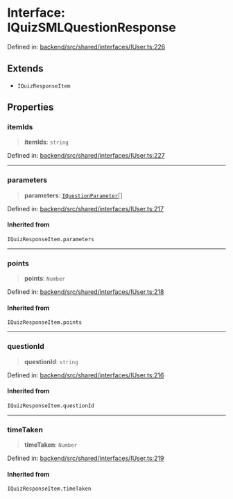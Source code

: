 # Interface: IQuizSMLQuestionResponse

Defined in: [backend/src/shared/interfaces/IUser.ts:226](https://github.com/continuousactivelearning/cal/blob/5ae0447098795fdcf3a415f0360ebe51565b6949/backend/src/shared/interfaces/IUser.ts#L226)

## Extends

- `IQuizResponseItem`

## Properties

### itemIds

> **itemIds**: `string`

Defined in: [backend/src/shared/interfaces/IUser.ts:227](https://github.com/continuousactivelearning/cal/blob/5ae0447098795fdcf3a415f0360ebe51565b6949/backend/src/shared/interfaces/IUser.ts#L227)

***

### parameters

> **parameters**: [`IQuestionParameter`](IQuestionParameter.md)[]

Defined in: [backend/src/shared/interfaces/IUser.ts:217](https://github.com/continuousactivelearning/cal/blob/5ae0447098795fdcf3a415f0360ebe51565b6949/backend/src/shared/interfaces/IUser.ts#L217)

#### Inherited from

`IQuizResponseItem.parameters`

***

### points

> **points**: `Number`

Defined in: [backend/src/shared/interfaces/IUser.ts:218](https://github.com/continuousactivelearning/cal/blob/5ae0447098795fdcf3a415f0360ebe51565b6949/backend/src/shared/interfaces/IUser.ts#L218)

#### Inherited from

`IQuizResponseItem.points`

***

### questionId

> **questionId**: `string`

Defined in: [backend/src/shared/interfaces/IUser.ts:216](https://github.com/continuousactivelearning/cal/blob/5ae0447098795fdcf3a415f0360ebe51565b6949/backend/src/shared/interfaces/IUser.ts#L216)

#### Inherited from

`IQuizResponseItem.questionId`

***

### timeTaken

> **timeTaken**: `Number`

Defined in: [backend/src/shared/interfaces/IUser.ts:219](https://github.com/continuousactivelearning/cal/blob/5ae0447098795fdcf3a415f0360ebe51565b6949/backend/src/shared/interfaces/IUser.ts#L219)

#### Inherited from

`IQuizResponseItem.timeTaken`
